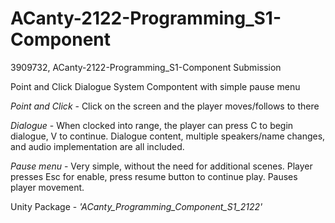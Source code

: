 # ACanty-2122-Programming_S1-Component
3909732, ACanty-2122-Programming_S1-Component Submission

Point and Click Dialogue System Compontent with simple pause menu

*Point and Click* - Click on the screen and the player moves/follows to there


*Dialogue* - When clocked into range, the player can press C to begin dialogue, V to continue. Dialogue content, multiple speakers/name changes, and audio implementation are all included. 


*Pause menu* - Very simple, without the need for additional scenes. Player presses Esc for enable, press resume button to continue play. Pauses player movement.  

Unity Package - *'ACanty_Programming_Component_S1_2122'*
